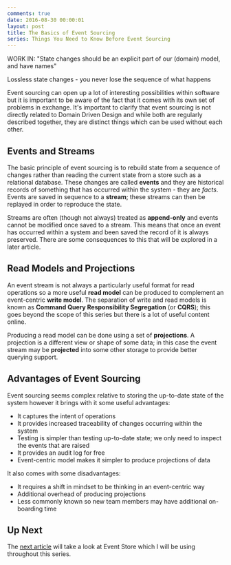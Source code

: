 ```yaml
---
comments: true
date: 2016-08-30 00:00:01
layout: post
title: The Basics of Event Sourcing
series: Things You Need to Know Before Event Sourcing
---
```


WORK IN: "State changes should be an explicit part of our (domain) model, and have names"

Lossless state changes - you never lose the sequence of what happens

Event sourcing can open up a lot of interesting possibilities within software but it is important to be aware of the fact that it comes with its own set of problems in exchange. It's important to clarify that event sourcing is not directly related to Domain Driven Design and while both are regularly described together, they are distinct things which can be used without each other.

## Events and Streams

The basic principle of event sourcing is to rebuild state from a sequence of changes rather than reading the current state from a store such as a relational database.  These changes are called **events** and they are historical records of something that has occurred within the system - they are _facts_.  Events are saved in sequence to a **stream**; these streams can then be replayed in order to reproduce the state.

Streams are often (though not always) treated as **append-only** and events cannot be modified once saved to a stream. This means that once an event has occurred within a system and been saved the record of it is always preserved.  There are some consequences to this that will be explored in a later article.

## Read Models and Projections

An event stream is not always a particularly useful format for read operations so a more useful **read model** can be produced to complement an event-centric **write model**.  The separation of write and read models is known as **Command Query Responsibility Segregation** (or **CQRS**); this goes beyond the scope of this series but there is a lot of useful content online.

Producing a read model can be done using a set of **projections**.  A projection is a different view or shape of some data; in this case the event stream may be **projected** into some other storage to provide better querying support.

## Advantages of Event Sourcing

Event sourcing seems complex relative to storing the up-to-date state of the system however it brings with it some useful advantages:

- It captures the intent of operations
- It provides increased traceability of changes occurring within the system
- Testing is simpler than testing up-to-date state; we only need to inspect the events that are raised
- It provides an audit log for free
- Event-centric model makes it simpler to produce projections of data

It also comes with some disadvantages:

- It requires a shift in mindset to be thinking in an event-centric way
- Additional overhead of producing projections
- Less commonly known so new team members may have additional on-boarding time

## Up Next

The [next article](/blog/introduction-to-event-store) will take a look at Event Store which I will be using throughout this series.
